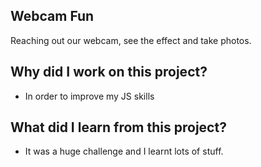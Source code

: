 ## Webcam Fun
Reaching out our webcam, see the effect and take photos.

## Why did I work on this project?
- In order to improve my JS skills

## What did I learn from this project?
- It was a huge challenge and I learnt lots of stuff.
